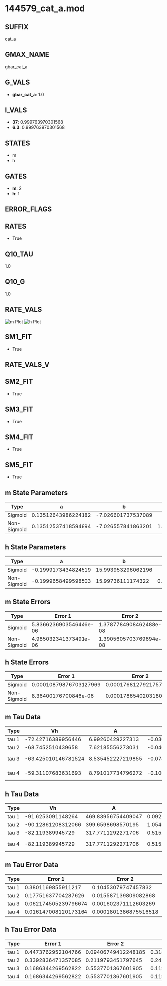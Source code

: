 # 144579_cat_a.mod

## SUFFIX

cat_a

## GMAX_NAME

gbar_cat_a

## G_VALS

- **gbar_cat_a**: 1.0

## I_VALS

- **37**: 0.999763970301568
- **6.3**: 0.999763970301568

## STATES

- m
- h

## GATES

- **m**: 2
- **h**: 1

## ERROR_FLAGS


## RATES

- True

## Q10_TAU

1.0

## Q10_G

1.0

## RATE_VALS

![m Plot](/Users/pbozelos/Dropbox/icg-Chai-Panos/supermodels/output_markdown_files/Ca/144579_cat_a.mod/images/m.png)
![h Plot](/Users/pbozelos/Dropbox/icg-Chai-Panos/supermodels/output_markdown_files/Ca/144579_cat_a.mod/images/h.png)

## SM1_FIT

- True

## RATE_VALS_V

## SM2_FIT

- True

## SM3_FIT

- True

## SM4_FIT

- True

## SM5_FIT

- True

## m State Parameters

| Type | a | b | c | d |
| --- | --- | --- | --- | --- |
| Sigmoid | 0.13512643986224182 | -7.026601737537089 |
| Non-Sigmoid | 0.13512537418594994 | -7.026557841863201 | 1.0000039895833546 | -3.9752807982932164e-06 |

## h State Parameters

| Type | a | b | c | d |
| --- | --- | --- | --- | --- |
| Sigmoid | -0.1999173434824519 | 15.993953296062196 |
| Non-Sigmoid | -0.1999658499598503 | 15.99736111174322 | 0.9998377936153472 | -6.654947169494475e-07 |

## m State Errors

| Type | Error 1 | Error 2 | Error 3 |
| --- | --- | --- | --- |
| Sigmoid | 5.8366236903546446e-06 | 1.3787784908462488e-08 | 2.7641951252939477e-06 |
| Non-Sigmoid | 4.985032341373491e-06 | 1.3905605703769694e-08 | 2.360885818324875e-06 |

## h State Errors

| Type | Error 1 | Error 2 | Error 3 |
| --- | --- | --- | --- |
| Sigmoid | 0.00010879876703127969 | 0.0001768127921757288 | 0.00010249210744729169 |
| Non-Sigmoid | 8.36400176700846e-06 | 0.00017865402031809545 | 7.879171714759513e-06 |

## m Tau Data

| Type | Vh | A | b1 | b2 | c1 | c2 | d1 | d2 | e1 | e2 |
| --- | --- | --- | --- | --- | --- | --- | --- | --- | --- | --- |
| tau 1 | -72.42716389956446 | 6.99260429227313 | -0.030625864289992918 | -0.09271281924415911 |
| tau 2 | -68.7452510439658 | 7.62185556273031 | -0.04676149561804922 | 0.00021923520308290357 | -0.1160094377160876 | -0.002113492993461097 |
| tau 3 | -63.425010146781524 | 8.535452227219855 | -0.07461921605266383 | 0.0007911241603347596 | -2.5869654373443564e-06 | -0.11386029726020157 | -0.0031931808797759577 | -4.0056074605576895e-05 |
| tau 4 | -59.31107683631693 | 8.791017734796272 | -0.10058613234691847 | 0.001666650040807085 | -1.1597636427946487e-05 | 2.8686565626747836e-08 | -0.10052809265926864 | -0.0030417333039454014 | -7.144332880845693e-05 | -7.370837262744656e-07 |

## h Tau Data

| Type | Vh | A | b1 | b2 | c1 | c2 | d1 | d2 | e1 | e2 |
| --- | --- | --- | --- | --- | --- | --- | --- | --- | --- | --- |
| tau 1 | -91.6253091148264 | 469.83956754409047 | 0.09225561093844463 | 0.06692654803847546 |
| tau 2 | -90.12861208312066 | 399.6598698570195 | 1.0545578369899518 | 0.10120941304898316 | 0.07214339257735428 | -0.0003220615522927702 |
| tau 3 | -82.119389945729 | 317.7711292271706 | 0.5151354136131323 | 0.09180751007181637 | 0.0036139882550897872 | 0.11697329753911642 | -0.001538424055789502 | 5.898415861059455e-06 |
| tau 4 | -82.119389945729 | 317.7711292271706 | 0.5151354136131323 | 0.09180751007181637 | 0.0036139882550897872 | 0.0 | 0.11697329753911642 | -0.001538424055789502 | 5.898415861059455e-06 | 0.0 |

## m Tau Error Data

| Type | Error 1 | Error 2 | Error 3 |
| --- | --- | --- | --- |
| tau 1 | 0.3801169855911217 | 0.10453079747457832 | 0.19113571375138685 |
| tau 2 | 0.17751637704287626 | 0.015587139809082868 | 0.08926125565235182 |
| tau 3 | 0.062174505239796674 | 0.001602371112603269 | 0.031263450165657215 |
| tau 4 | 0.016147008120173164 | 0.0001801386875516518 | 0.008119263382032938 |

## h Tau Error Data

| Type | Error 1 | Error 2 | Error 3 |
| --- | --- | --- | --- |
| tau 1 | 0.4473762952104766 | 0.09406749412248185 | 0.318284837716612 |
| tau 2 | 0.3392836471357085 | 0.2119793451797645 | 0.2413825715054568 |
| tau 3 | 0.1686344269562822 | 0.5537701367601905 | 0.11997457574716222 |
| tau 4 | 0.1686344269562822 | 0.5537701367601905 | 0.11997457574716222 |

